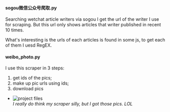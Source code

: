 #### sogou微信公众号爬取.py
Searching wetchat article writers via sogou I get the url of the writer I use for scraping. But this url only shows articles that writer published in recent 10 times.

What's interesting is the urls of each articles is found in some js, to get each of them I uesd RegEX.

#### weibo_photo.py
I use this scraper in 3 steps:   
 1. get ids of the pics;   
 2. make up pic urls using ids;
 3. download pics
 - ![project files](http://obfoga5ye.bkt.clouddn.com/16-9-3/62408785.jpg)  
*I really do think my scraper silly, but I got those pics. LOL*
